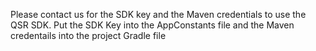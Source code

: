 Please contact us for the SDK key and the Maven credentials to use the QSR SDK.
Put the SDK Key into the AppConstants file and the Maven credentails into the project Gradle file

